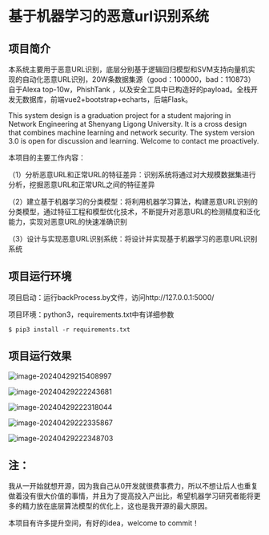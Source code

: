 # 基于机器学习的恶意url识别系统

## 项目简介

本系统主要用于恶意URL识别，底层分别基于逻辑回归模型和SVM支持向量机实现的自动化恶意URL识别，20W条数据集源（good：100000，bad：110873）自于Alexa top-10w，PhishTank ，以及安全工具中已构造好的payload。全栈开发无数据库，前端vue2+bootstrap+echarts，后端Flask。

This system design is a graduation project for a student majoring in Network Engineering at Shenyang Ligong University. It is a cross design that combines machine learning and network security. The system version 3.0 is open for discussion and learning. Welcome to contact me proactively.

本项目的主要工作内容：

（1）分析恶意URL和正常URL的特征差异：识别系统将通过对大规模数据集进行分析，挖掘恶意URL和正常URL之间的特征差异

（2）建立基于机器学习的分类模型：将利用机器学习算法，构建恶意URL识别的分类模型，通过特征工程和模型优化技术，不断提升对恶意URL的检测精度和泛化能力，实现对恶意URL的快速准确识别

（3）设计与实现恶意URL识别系统：将设计并实现基于机器学习的恶意URL识别系统

## 项目运行环境

项目启动：运行backProcess.by文件，访问http://127.0.0.1:5000/

项目环境：python3，requirements.txt中有详细参数

```
$ pip3 install -r requirements.txt
```

## 项目运行效果

![image-20240429215408997](https://s2.loli.net/2024/04/29/1vWzlAQFnYbm6jO.png)

![image-20240429222243681](https://s2.loli.net/2024/04/29/I6nlgfx4zHpZwBY.png)

![image-20240429222318044](https://s2.loli.net/2024/04/29/VUZtP8nSpw69m35.png)

![image-20240429222335867](https://s2.loli.net/2024/04/29/6F3KgLcjJN87ktX.png)

![image-20240429222348703](https://s2.loli.net/2024/04/29/F8kjAtqfxQKwaem.png)

## 注：

我从一开始就想开源，因为我自己从0开发就很费事费力，所以不想让后人也重复做着没有很大价值的事情，并且为了提高投入产出比，希望机器学习研究者能将更多的精力放在底层算法模型的优化上，这也是我开源的最大原因。

本项目有许多提升空间，有好的idea，welcome to commit！
